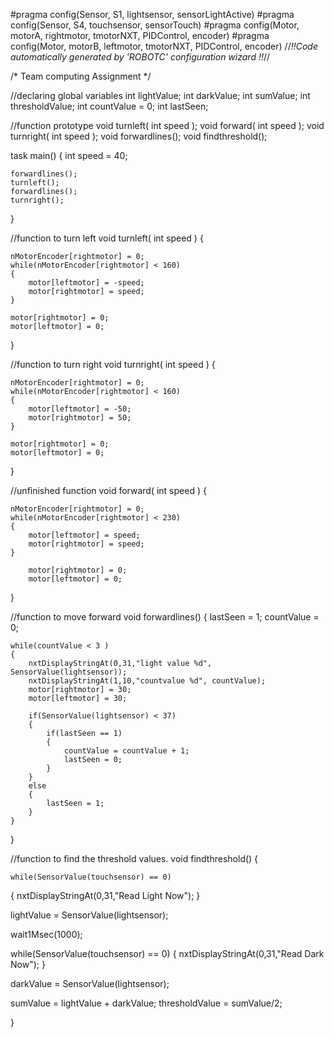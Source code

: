 #pragma config(Sensor, S1,     lightsensor,    sensorLightActive)
#pragma config(Sensor, S4,     touchsensor,    sensorTouch)
#pragma config(Motor,  motorA,          rightmotor,    tmotorNXT, PIDControl, encoder)
#pragma config(Motor,  motorB,          leftmotor,     tmotorNXT, PIDControl, encoder)
//*!!Code automatically generated by 'ROBOTC' configuration wizard               !!*//

/* Team computing Assignment */

//declaring global variables 
int lightValue;
int darkValue;
int sumValue;
int thresholdValue;
int countValue = 0;
int lastSeen;

//function prototype
void turnleft( int speed );
void forward( int speed );
void turnright( int speed );
void forwardlines();
void findthreshold();

task main()
{
	int speed = 40;

	forwardlines();
	turnleft();
	forwardlines();
	turnright();
}

//function to turn left
void turnleft( int speed )
{
	
	nMotorEncoder[rightmotor] = 0;
	while(nMotorEncoder[rightmotor] < 160)
	{
		motor[leftmotor] = -speed;
		motor[rightmotor] = speed;
	}
	
	motor[rightmotor] = 0;
	motor[leftmotor] = 0;
	
}

//function to turn right
void turnright( int speed )
{
	
	nMotorEncoder[rightmotor] = 0;
	while(nMotorEncoder[rightmotor] < 160)
	{
		motor[leftmotor] = -50;
		motor[rightmotor] = 50;
	}
	
	motor[rightmotor] = 0;
	motor[leftmotor] = 0;
	
}

//unfinished function
void forward( int speed )
{
	
	
	nMotorEncoder[rightmotor] = 0;
	while(nMotorEncoder[rightmotor] < 230)
	{
		motor[leftmotor] = speed;
		motor[rightmotor] = speed;
	}

		motor[rightmotor] = 0;
		motor[leftmotor] = 0;
}

//function to move forward
void forwardlines()
{
	lastSeen = 1;
	countValue = 0;
	
	while(countValue < 3 )
	{
		nxtDisplayStringAt(0,31,"light value %d", SensorValue(lightsensor));
		nxtDisplayStringAt(1,10,"countvalue %d", countValue);
		motor[rightmotor] = 30;
		motor[leftmotor] = 30;
		
		if(SensorValue(lightsensor) < 37)
		{
			if(lastSeen == 1)
			{
				countValue = countValue + 1;
				lastSeen = 0;
			}
		}
		else
		{
			lastSeen = 1;
		}
	}
}

//function to find the threshold values.
void findthreshold()
{
	
	while(SensorValue(touchsensor) == 0)
  {
    nxtDisplayStringAt(0,31,"Read Light Now");
  }

  lightValue = SensorValue(lightsensor);

  wait1Msec(1000);

  while(SensorValue(touchsensor) == 0)
  {
    nxtDisplayStringAt(0,31,"Read Dark Now");
  }

  darkValue = SensorValue(lightsensor);

  sumValue = lightValue + darkValue;
  thresholdValue = sumValue/2;

}


	
